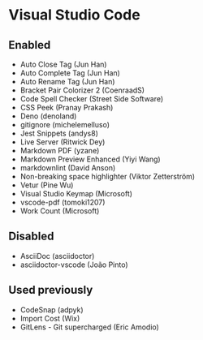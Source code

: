 # Visual Studio Code

## Enabled

* Auto Close Tag (Jun Han)
* Auto Complete Tag (Jun Han)
* Auto Rename Tag (Jun Han)
* Bracket Pair Colorizer 2 (CoenraadS)
* Code Spell Checker (Street Side Software)
* CSS Peek (Pranay Prakash)
* Deno (denoland)
* gitignore (michelemelluso)
* Jest Snippets (andys8)
* Live Server (Ritwick Dey)
* Markdown PDF (yzane)
* Markdown Preview Enhanced (Yiyi Wang)
* markdownlint (David Anson)
* Non-breaking space highlighter (Viktor Zetterström)
* Vetur (Pine Wu)
* Visual Studio Keymap (Microsoft)
* vscode-pdf (tomoki1207)
* Work Count (Microsoft)

## Disabled

* AsciiDoc (asciidoctor)
* asciidoctor-vscode (João Pinto)

## Used previously

* CodeSnap (adpyk)
* Import Cost (Wix)
* GitLens - Git supercharged (Eric Amodio)

